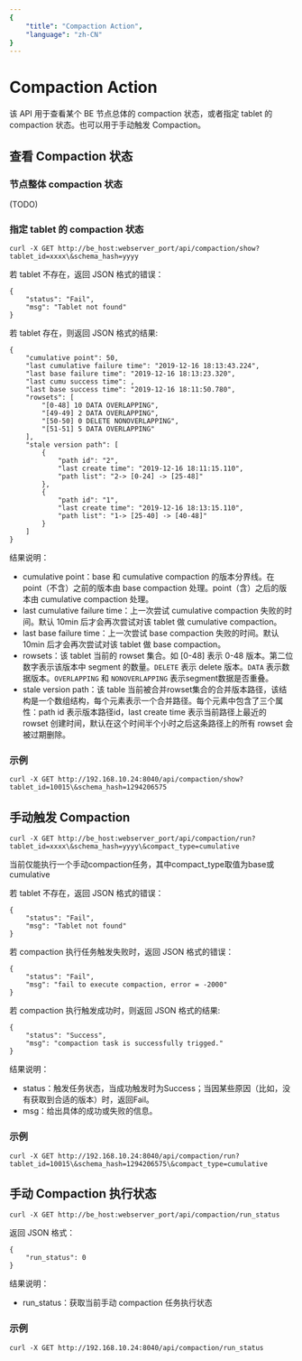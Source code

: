 ```yaml
---
{
    "title": "Compaction Action",
    "language": "zh-CN"
}
---
```


<!-- 
Licensed to the Apache Software Foundation (ASF) under one
or more contributor license agreements.  See the NOTICE file
distributed with this work for additional information
regarding copyright ownership.  The ASF licenses this file
to you under the Apache License, Version 2.0 (the
"License"); you may not use this file except in compliance
with the License.  You may obtain a copy of the License at

  http://www.apache.org/licenses/LICENSE-2.0

Unless required by applicable law or agreed to in writing,
software distributed under the License is distributed on an
"AS IS" BASIS, WITHOUT WARRANTIES OR CONDITIONS OF ANY
KIND, either express or implied.  See the License for the
specific language governing permissions and limitations
under the License.
-->

# Compaction Action

该 API 用于查看某个 BE 节点总体的 compaction 状态，或者指定 tablet 的 compaction 状态。也可以用于手动触发 Compaction。

## 查看 Compaction 状态

### 节点整体 compaction 状态

(TODO)

### 指定 tablet 的 compaction 状态

```
curl -X GET http://be_host:webserver_port/api/compaction/show?tablet_id=xxxx\&schema_hash=yyyy
```

若 tablet 不存在，返回 JSON 格式的错误：

```
{
    "status": "Fail",
    "msg": "Tablet not found"
}
```

若 tablet 存在，则返回 JSON 格式的结果:

```
{
    "cumulative point": 50,
    "last cumulative failure time": "2019-12-16 18:13:43.224",
    "last base failure time": "2019-12-16 18:13:23.320",
    "last cumu success time": ,
    "last base success time": "2019-12-16 18:11:50.780",
    "rowsets": [
        "[0-48] 10 DATA OVERLAPPING",
        "[49-49] 2 DATA OVERLAPPING",
        "[50-50] 0 DELETE NONOVERLAPPING",
        "[51-51] 5 DATA OVERLAPPING"
    ],
    "stale version path": [
        {
            "path id": "2",
            "last create time": "2019-12-16 18:11:15.110",
            "path list": "2-> [0-24] -> [25-48]"
        }, 
        {
            "path id": "1",
            "last create time": "2019-12-16 18:13:15.110",
            "path list": "1-> [25-40] -> [40-48]"
        }
    ]
}
```

结果说明：

* cumulative point：base 和 cumulative compaction 的版本分界线。在 point（不含）之前的版本由 base compaction 处理。point（含）之后的版本由 cumulative compaction 处理。
* last cumulative failure time：上一次尝试 cumulative compaction 失败的时间。默认 10min 后才会再次尝试对该 tablet 做 cumulative compaction。
* last base failure time：上一次尝试 base compaction 失败的时间。默认 10min 后才会再次尝试对该 tablet 做 base compaction。
* rowsets：该 tablet 当前的 rowset 集合。如 [0-48] 表示 0-48 版本。第二位数字表示该版本中 segment 的数量。`DELETE` 表示 delete 版本。`DATA` 表示数据版本。`OVERLAPPING` 和 `NONOVERLAPPING` 表示segment数据是否重叠。
* stale version path：该 table 当前被合并rowset集合的合并版本路径，该结构是一个数组结构，每个元素表示一个合并路径。每个元素中包含了三个属性：path id 表示版本路径id，last create time 表示当前路径上最近的 rowset 创建时间，默认在这个时间半个小时之后这条路径上的所有 rowset 会被过期删除。

### 示例

```
curl -X GET http://192.168.10.24:8040/api/compaction/show?tablet_id=10015\&schema_hash=1294206575
```

## 手动触发 Compaction

```
curl -X GET http://be_host:webserver_port/api/compaction/run?tablet_id=xxxx\&schema_hash=yyyy\&compact_type=cumulative
```

当前仅能执行一个手动compaction任务，其中compact_type取值为base或cumulative

若 tablet 不存在，返回 JSON 格式的错误：

```
{
    "status": "Fail",
    "msg": "Tablet not found"
}
```

若 compaction 执行任务触发失败时，返回 JSON 格式的错误：

```
{
    "status": "Fail",
    "msg": "fail to execute compaction, error = -2000"
}
```

若 compaction 执行触发成功时，则返回 JSON 格式的结果:

```
{
    "status": "Success",
    "msg": "compaction task is successfully trigged."
}
```

结果说明：

* status：触发任务状态，当成功触发时为Success；当因某些原因（比如，没有获取到合适的版本）时，返回Fail。
* msg：给出具体的成功或失败的信息。
### 示例

```
curl -X GET http://192.168.10.24:8040/api/compaction/run?tablet_id=10015\&schema_hash=1294206575\&compact_type=cumulative
```

## 手动 Compaction 执行状态

```
curl -X GET http://be_host:webserver_port/api/compaction/run_status
```

返回 JSON 格式：

```
{
    "run_status": 0
}
```

结果说明：

* run_status：获取当前手动 compaction 任务执行状态

### 示例

```
curl -X GET http://192.168.10.24:8040/api/compaction/run_status
